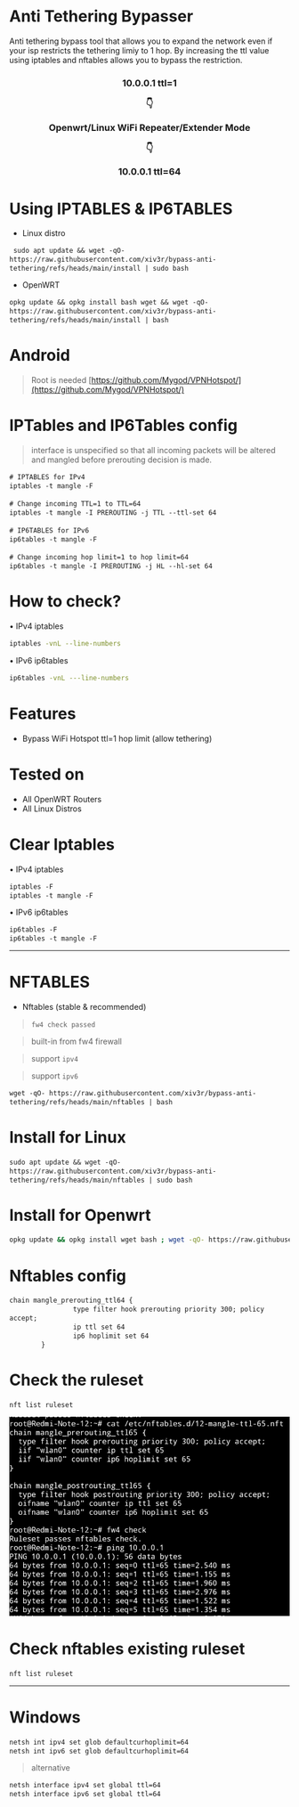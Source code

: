 # Anti Tethering Bypasser
Anti tethering bypass tool that allows you to expand the network even if your isp restricts the tethering limiy to 1 hop. By increasing the ttl value using iptables and nftables allows you to bypass the restriction.

<h3 align="center">
10.0.0.1 ttl=1

👇

Openwrt/Linux WiFi Repeater/Extender Mode

👇

10.0.0.1 ttl=64
 </h1>
 
# Using IPTABLES & IP6TABLES
- Linux distro
```
 sudo apt update && wget -qO- https://raw.githubusercontent.com/xiv3r/bypass-anti-tethering/refs/heads/main/install | sudo bash
```
- OpenWRT
```
opkg update && opkg install bash wget && wget -qO- https://raw.githubusercontent.com/xiv3r/bypass-anti-tethering/refs/heads/main/install | bash
```

# Android
> Root is needed 
[https://github.com/Mygod/VPNHotspot/](https://github.com/Mygod/VPNHotspot/)

# IPTables and IP6Tables config
> interface is unspecified so that all incoming packets will be altered and mangled before prerouting decision is made.
```
# IPTABLES for IPv4
iptables -t mangle -F

# Change incoming TTL=1 to TTL=64
iptables -t mangle -I PREROUTING -j TTL --ttl-set 64

# IP6TABLES for IPv6
ip6tables -t mangle -F

# Change incoming hop limit=1 to hop limit=64
ip6tables -t mangle -I PREROUTING -j HL --hl-set 64
```

# How to check?
• IPv4 iptables
```sh
iptables -vnL --line-numbers
```
• IPv6 ip6tables
```sh
ip6tables -vnL ---line-numbers
```
# Features
- Bypass WiFi Hotspot ttl=1 hop limit (allow tethering)
    
# Tested on
- All OpenWRT Routers
- All Linux Distros

# Clear Iptables
• IPv4 iptables
```
iptables -F
iptables -t mangle -F
 ```   
• IPv6 ip6tables
```
ip6tables -F
ip6tables -t mangle -F
```

-----------------

# NFTABLES
 - Nftables (stable & recommended)
> `fw4 check passed`

> built-in from fw4 firewall

> support `ipv4`

> support `ipv6` 
```
wget -qO- https://raw.githubusercontent.com/xiv3r/bypass-anti-tethering/refs/heads/main/nftables | bash
```

# Install for Linux
```
sudo apt update && wget -qO- https://raw.githubusercontent.com/xiv3r/bypass-anti-tethering/refs/heads/main/nftables | sudo bash
```
# Install for Openwrt
```sh
opkg update && opkg install wget bash ; wget -qO- https://raw.githubusercontent.com/xiv3r/bypass-anti-tethering/refs/heads/main/nftables | bash
```
# Nftables config
```
chain mangle_prerouting_ttl64 {
                type filter hook prerouting priority 300; policy accept;
                ip ttl set 64
                ip6 hoplimit set 64
        }
```

# Check the ruleset
```
nft list ruleset
```

<img src="https://github.com/xiv3r/anti-tethering-bypasser/blob/main/Nftables.nft.png">

# Check nftables existing ruleset
```
nft list ruleset
```
------------
# Windows
```
netsh int ipv4 set glob defaultcurhoplimit=64
netsh int ipv6 set glob defaultcurhoplimit=64
```
> alternative
```
netsh interface ipv4 set global ttl=64
netsh interface ipv6 set global ttl=64
```
